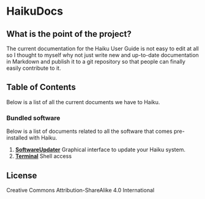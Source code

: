 HaikuDocs
=========

## What is the point of the project?

The current documentation for the Haiku User Guide is not easy to edit at all so I thought to myself why not just write new and up-to-date documentation in Markdown and publish it to a git repository so that people can finally easily contribute to it.

## Table of Contents

Below is a list of all the current documents we have to Haiku.

### Bundled software

Below is a list of documents related to all the software that comes pre-installed with Haiku.

1. [**SoftwareUpdater**](docs/bundledSoftware/SoftwareUpdater)
	Graphical interface to update your Haiku system.
2. [**Terminal**](docs/bundledSoftware/Terminal)
    Shell access

## License

Creative Commons Attribution-ShareAlike 4.0 International